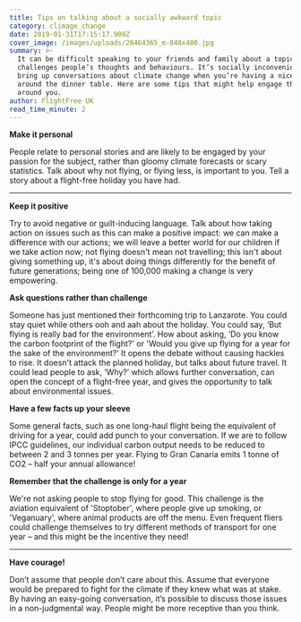 ```yaml
---
title: Tips on talking about a socially awkward topic
category: climage_change
date: 2019-01-31T17:15:17.909Z
cover_image: /images/uploads/28464365_m-848x480.jpg
summary: >-
  It can be difficult speaking to your friends and family about a topic that
  challenges people’s thoughts and behaviours. It’s socially inconvenient to
  bring up conversations about climate change when you’re having a nice chat
  around the dinner table. Here are some tips that might help engage those
  around you.
author: FlightFree UK
read_time_minute: 2
---
```

**Make it personal** 

People relate to personal stories and are likely to be engaged by your passion for the subject, rather than gloomy climate forecasts or scary statistics. Talk about why not flying, or flying less, is important to you. Tell a story about a flight-free holiday you have had. 

****

**Keep it positive**

Try to avoid negative or guilt-inducing language. Talk about how taking action on issues such as this can make a positive impact: we can make a difference with our actions; we will leave a better world for our children if we take action now; not flying doesn't mean not travelling; this isn't about giving something up, it's about doing things differently for the benefit of future generations; being one of 100,000 making a change is very empowering.



**Ask questions rather than challenge**

Someone has just mentioned their forthcoming trip to Lanzarote. You could stay quiet while others ooh and aah about the holiday. You could say, ‘But flying is really bad for the environment’. How about asking, ‘Do you know the carbon footprint of the flight?' or 'Would you give up flying for a year for the sake of the environment?’ It opens the debate without causing hackles to rise. It doesn't attack the planned holiday, but talks about future travel. It could lead people to ask, ‘Why?’ which allows further conversation, can open the concept of a flight-free year, and gives the opportunity to talk about environmental issues.



**Have a few facts up your sleeve**

Some general facts, such as one long-haul flight being the equivalent of driving for a year, could add punch to your conversation. If we are to follow IPCC guidelines, our individual carbon output needs to be reduced to between 2 and 3 tonnes per year. Flying to Gran Canaria emits 1 tonne of CO2 – half your annual allowance! 



**Remember that the challenge is only for a year**

We're not asking people to stop flying for good. This challenge is the aviation equivalent of 'Stoptober', where people give up smoking, or 'Veganuary', where animal products are off the menu. Even frequent fliers could challenge themselves to try different methods of transport for one year – and this might be the incentive they need! 

****

**Have courage!**

Don’t assume that people don’t care about this. Assume that everyone would be prepared to fight for the climate if they knew what was at stake. By having an easy-going conversation, it’s possible to discuss those issues in a non-judgmental way. People might be more receptive than you think.
